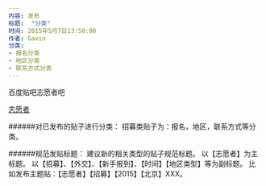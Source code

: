 ```yaml
---
内容: 发布
标题:  "分类"
时间: 2015年5月7日13:50:00
作者: Gavin
分类: 
- 报名分类
- 地区分类
- 联系方式分类
---
```


百度贴吧志愿者吧

[志愿者](http://tieba.baidu.com/f?ie=utf-8&kw=志愿者)

######对已发布的贴子进行分类：
招募类贴子为：报名，地区，联系方式等分类。

######规范发贴标题：
建议新的相关类型的贴子规范标题。
以【志愿者】为主标题。
以【招募】、【外交】、【新手报到】、【时间】【地区类型】等为副标题。
比如发布主题贴：【志愿者】【招募】【2015】【北京】XXX。

